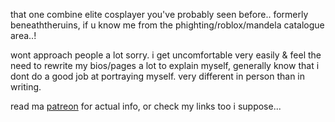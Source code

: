 that one combine elite cosplayer you've probably seen before.. formerly beneaththeruins, if u know me from the phighting/roblox/mandela catalogue area..!

wont approach people a lot sorry. i get uncomfortable very easily & feel the need to rewrite my bios/pages a lot to explain myself, generally know that i dont do a good job at portraying myself. very different in person than in writing.

read ma [patreon](https://www.patreon.com/c/beneaththeruins/about)
 for actual info, or check my links too i suppose...

